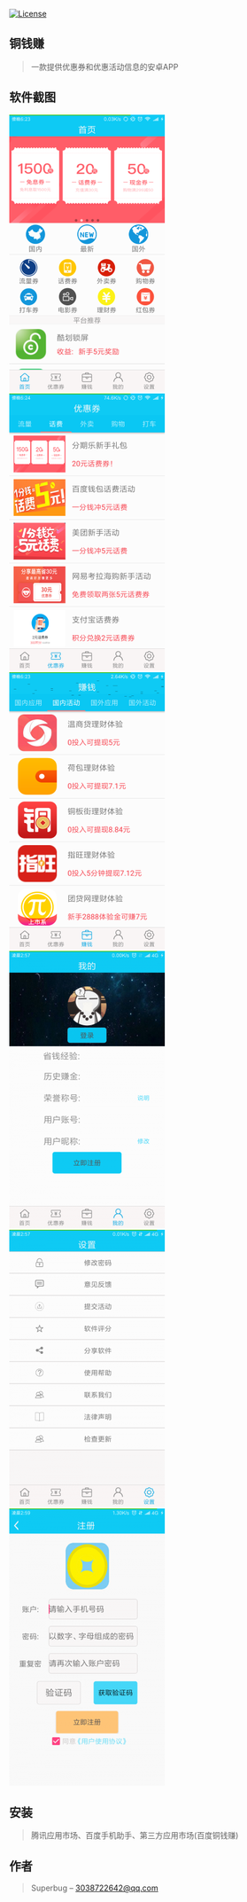 [![License](https://img.shields.io/badge/license-Apache%202-green.svg)](https://img.shields.io/cran/l/devtools)
## 铜钱赚
> 一款提供优惠券和优惠活动信息的安卓APP
## 软件截图
![](./img/s_1.png) 
![](./img/s_2.png)   
![](./img/s_3.png)
![](./img/s_4.png)  
![](./img/s_5.png)
![](./img/s_6.png)  

## 安装
> 腾讯应用市场、百度手机助手、第三方应用市场(百度铜钱赚)

## 作者

> Superbug – 3038722642@qq.com
